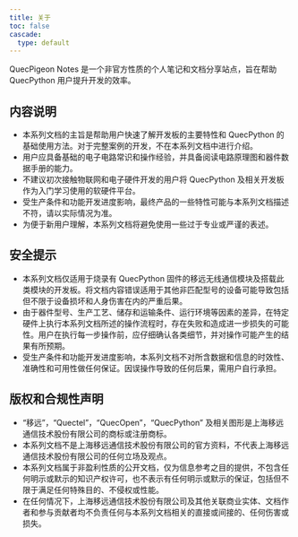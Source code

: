 ```yaml
---
title: 关于
toc: false
cascade:
  type: default
---
```


QuecPigeon Notes 是一个非官方性质的个人笔记和文档分享站点，旨在帮助 QuecPython 用户提升开发的效率。

## 内容说明

- 本系列文档的主旨是帮助用户快速了解开发板的主要特性和 QuecPython 的基础使用方法。对于完整案例的开发，不在本系列文档中进行介绍。
- 用户应具备基础的电子电路常识和操作经验，并具备阅读电路原理图和器件数据手册的能力。
- 不建议初次接触物联网和电子硬件开发的用户将 QuecPython 及相关开发板作为入门学习使用的软硬件平台。
- 受生产条件和功能开发进度影响，最终产品的一些特性可能与本系列文档描述不符，请以实际情况为准。
- 为便于新用户理解，本系列文档将避免使用一些过于专业或严谨的表述。

## 安全提示

- 本系列文档仅适用于烧录有 QuecPython 固件的移远无线通信模块及搭载此类模块的开发板。将文档内容错误适用于其他非匹配型号的设备可能导致包括但不限于设备损坏和人身伤害在内的严重后果。
- 由于器件型号、生产工艺、储存和运输条件、运行环境等因素的差异，在特定硬件上执行本系列文档所述的操作流程时，存在失败和造成进一步损失的可能性。用户在执行每一步操作前，应仔细确认各类细节，并对操作可能产生的结果有所预期。
- 受生产条件和功能开发进度影响，本系列文档不对所含数据和信息的时效性、准确性和可用性做任何保证。因误操作导致的任何后果，需用户自行承担。

## 版权和合规性声明

- “移远”，“Quectel”，“QuecOpen”，“QuecPython” 及相关图形是上海移远通信技术股份有限公司的商标或注册商标。
- 本系列文档不是上海移远通信技术股份有限公司的官方资料，不代表上海移远通信技术股份有限公司的任何立场及观点。
- 本系列文档属于非盈利性质的公开文档，仅为信息参考之目的提供，不包含任何明示或默示的知识产权许可，也不表示有任何明示或默示的保证，包括但不限于满足任何特殊目的、不侵权或性能。
- 在任何情况下，上海移远通信技术股份有限公司及其他关联商业实体、文档作者和参与贡献者均不负责任何与本系列文档相关的直接或间接的、任何伤害或损失。

